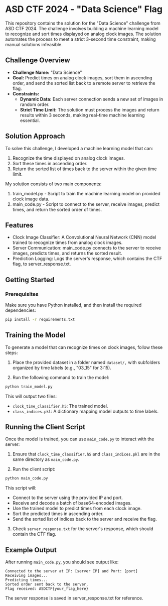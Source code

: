 # ASD CTF 2024 - "Data Science" Flag
This repository contains the solution for the "Data Science" challenge from ASD CTF 2024. The challenge involves building a machine learning model to recognize and sort times displayed on analog clock images. The solution automates the process to meet a strict 3-second time constraint, making manual solutions infeasible.

## Challenge Overview
- **Challenge Name:** "Data Science"
- **Goal:** Predict times on analog clock images, sort them in ascending order, and send the sorted list back to a remote server to retrieve the flag.
- **Constraints:**
  - **Dynamic Data:** Each server connection sends a new set of images in random order.
  - **Strict Time Limit:** The solution must process the images and return results within 3 seconds, making real-time machine learning essential.

## Solution Approach
To solve this challenge, I developed a machine learning model that can:

1. Recognize the time displayed on analog clock images.
2. Sort these times in ascending order.
3. Return the sorted list of times back to the server within the given time limit.

My solution consists of two main components:

1. train_model.py - Script to train the machine learning model on provided clock image data.
2. main_code.py - Script to connect to the server, receive images, predict times, and return the sorted order of times.

## Features
- Clock Image Classifier: A Convolutional Neural Network (CNN) model trained to recognize times from analog clock images.
- Server Communication: main_code.py connects to the server to receive images, predicts times, and returns the sorted result.
- Prediction Logging: Logs the server's response, which contains the CTF flag, to server_response.txt.

## Getting Started
### Prerequisites
Make sure you have Python installed, and then install the required dependencies:

```bash
pip install -r requirements.txt
```
## Training the Model
To generate a model that can recognize times on clock images, follow these steps:

1. Place the provided dataset in a folder named `dataset/,` with subfolders organized by time labels (e.g., "03_15" for 3:15).

2. Run the following command to train the model:

  ```bash
  python train_model.py
  ```
  This will output two files:

  - `clock_time_classifier.h5`: The trained model.
  - `class_indices.pkl`: A dictionary mapping model outputs to time labels.

## Running the Client Script
Once the model is trained, you can use `main_code.py` to interact with the server:

1. Ensure that `clock_time_classifier.h5` and `class_indices.pkl` are in the same directory as `main_code.py`.

2. Run the client script:

```bash
python main_code.py
```
This script will:

- Connect to the server using the provided IP and port.
- Receive and decode a batch of base64-encoded images.
- Use the trained model to predict times from each clock image.
- Sort the predicted times in ascending order.
- Send the sorted list of indices back to the server and receive the flag.
3. Check `server_response.txt` for the server's response, which should contain the CTF flag.

## Example Output
After running `main_code.py`, you should see output like:

```vbnet
Connected to the server at IP: [server IP] and Port: [port]
Receiving images...
Predicting times...
Sorted order sent back to the server.
Flag received: ASDCTF{your_flag_here}
```
The server response is saved in server_response.txt for reference.
